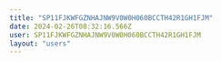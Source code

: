 ```yaml
---
title: "SP11FJKWFGZNHAJNW9V0W0H060BCCTH42R1GH1FJM"
date: 2024-02-26T08:32:16.566Z
user: SP11FJKWFGZNHAJNW9V0W0H060BCCTH42R1GH1FJM
layout: "users"
---
```

    
